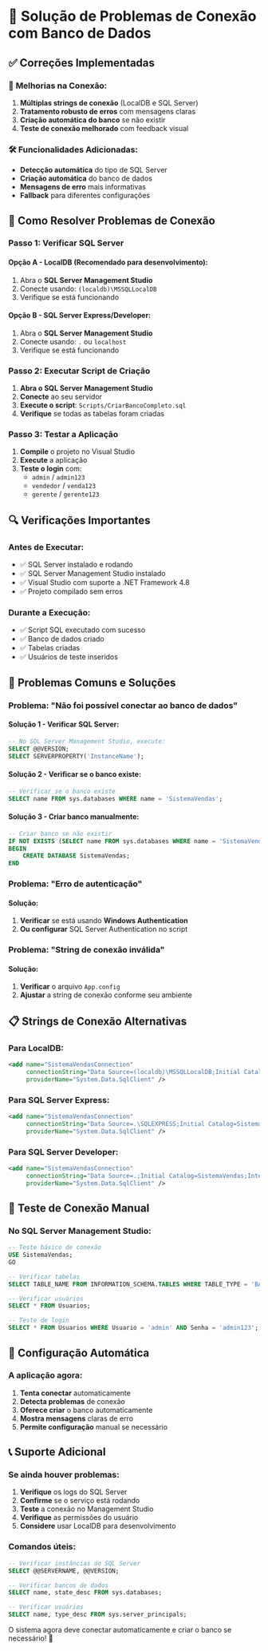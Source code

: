 # 🔧 Solução de Problemas de Conexão com Banco de Dados

## ✅ Correções Implementadas

### 🔧 **Melhorias na Conexão:**
1. **Múltiplas strings de conexão** (LocalDB e SQL Server)
2. **Tratamento robusto de erros** com mensagens claras
3. **Criação automática do banco** se não existir
4. **Teste de conexão melhorado** com feedback visual

### 🛠️ **Funcionalidades Adicionadas:**
- **Detecção automática** do tipo de SQL Server
- **Criação automática** do banco de dados
- **Mensagens de erro** mais informativas
- **Fallback** para diferentes configurações

## 🚀 Como Resolver Problemas de Conexão

### **Passo 1: Verificar SQL Server**

#### **Opção A - LocalDB (Recomendado para desenvolvimento):**
1. Abra o **SQL Server Management Studio**
2. Conecte usando: `(localdb)\MSSQLLocalDB`
3. Verifique se está funcionando

#### **Opção B - SQL Server Express/Developer:**
1. Abra o **SQL Server Management Studio**
2. Conecte usando: `.` ou `localhost`
3. Verifique se está funcionando

### **Passo 2: Executar Script de Criação**

1. **Abra o SQL Server Management Studio**
2. **Conecte** ao seu servidor
3. **Execute o script**: `Scripts/CriarBancoCompleto.sql`
4. **Verifique** se todas as tabelas foram criadas

### **Passo 3: Testar a Aplicação**

1. **Compile** o projeto no Visual Studio
2. **Execute** a aplicação
3. **Teste o login** com:
   - `admin` / `admin123`
   - `vendedor` / `venda123`
   - `gerente` / `gerente123`

## 🔍 Verificações Importantes

### **Antes de Executar:**
- ✅ SQL Server instalado e rodando
- ✅ SQL Server Management Studio instalado
- ✅ Visual Studio com suporte a .NET Framework 4.8
- ✅ Projeto compilado sem erros

### **Durante a Execução:**
- ✅ Script SQL executado com sucesso
- ✅ Banco de dados criado
- ✅ Tabelas criadas
- ✅ Usuários de teste inseridos

## 🐛 Problemas Comuns e Soluções

### **Problema: "Não foi possível conectar ao banco de dados"**

#### **Solução 1 - Verificar SQL Server:**
```sql
-- No SQL Server Management Studio, execute:
SELECT @@VERSION;
SELECT SERVERPROPERTY('InstanceName');
```

#### **Solução 2 - Verificar se o banco existe:**
```sql
-- Verificar se o banco existe
SELECT name FROM sys.databases WHERE name = 'SistemaVendas';
```

#### **Solução 3 - Criar banco manualmente:**
```sql
-- Criar banco se não existir
IF NOT EXISTS (SELECT name FROM sys.databases WHERE name = 'SistemaVendas')
BEGIN
    CREATE DATABASE SistemaVendas;
END
```

### **Problema: "Erro de autenticação"**

#### **Solução:**
1. **Verificar** se está usando **Windows Authentication**
2. **Ou configurar** SQL Server Authentication no script

### **Problema: "String de conexão inválida"**

#### **Solução:**
1. **Verificar** o arquivo `App.config`
2. **Ajustar** a string de conexão conforme seu ambiente

## 📋 Strings de Conexão Alternativas

### **Para LocalDB:**
```xml
<add name="SistemaVendasConnection" 
     connectionString="Data Source=(localdb)\MSSQLLocalDB;Initial Catalog=SistemaVendas;Integrated Security=True;Connect Timeout=30;MultipleActiveResultSets=True"
     providerName="System.Data.SqlClient" />
```

### **Para SQL Server Express:**
```xml
<add name="SistemaVendasConnection" 
     connectionString="Data Source=.\SQLEXPRESS;Initial Catalog=SistemaVendas;Integrated Security=True;Connect Timeout=30;MultipleActiveResultSets=True"
     providerName="System.Data.SqlClient" />
```

### **Para SQL Server Developer:**
```xml
<add name="SistemaVendasConnection" 
     connectionString="Data Source=.;Initial Catalog=SistemaVendas;Integrated Security=True;Connect Timeout=30;MultipleActiveResultSets=True"
     providerName="System.Data.SqlClient" />
```

## 🎯 Teste de Conexão Manual

### **No SQL Server Management Studio:**
```sql
-- Teste básico de conexão
USE SistemaVendas;
GO

-- Verificar tabelas
SELECT TABLE_NAME FROM INFORMATION_SCHEMA.TABLES WHERE TABLE_TYPE = 'BASE TABLE';

-- Verificar usuários
SELECT * FROM Usuarios;

-- Teste de login
SELECT * FROM Usuarios WHERE Usuario = 'admin' AND Senha = 'admin123';
```

## 🔧 Configuração Automática

### **A aplicação agora:**
1. **Tenta conectar** automaticamente
2. **Detecta problemas** de conexão
3. **Oferece criar** o banco automaticamente
4. **Mostra mensagens** claras de erro
5. **Permite configuração** manual se necessário

## 📞 Suporte Adicional

### **Se ainda houver problemas:**
1. **Verifique** os logs do SQL Server
2. **Confirme** se o serviço está rodando
3. **Teste** a conexão no Management Studio
4. **Verifique** as permissões do usuário
5. **Considere** usar LocalDB para desenvolvimento

### **Comandos úteis:**
```sql
-- Verificar instâncias do SQL Server
SELECT @@SERVERNAME, @@VERSION;

-- Verificar bancos de dados
SELECT name, state_desc FROM sys.databases;

-- Verificar usuários
SELECT name, type_desc FROM sys.server_principals;
```

O sistema agora deve conectar automaticamente e criar o banco se necessário! 🎉 